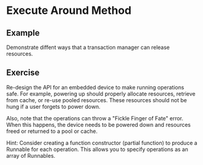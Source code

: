 # Execute Around Method 

## Example

Demonstrate diffent ways that a transaction manager can release resources.

## Exercise

Re-design the API for an embedded device to make running operations safe.  For example, powering up
should properly allocate resources, retrieve from cache, or re-use pooled resources.
These resources should not be hung if a user forgets to power down.

Also, note that the operations can throw a "Fickle Finger of Fate" error.  When this happens, the device
needs to be powered down and resources freed or returned to a pool or cache.

Hint:  Consider creating a function constructor (partial function) to produce a Runnable for each operation.
This allows you to specify operations as an array of Runnables.
